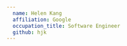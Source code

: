 ```yaml
---
  name: Helen Kang
  affiliation: Google
  occupation_title: Software Engineer
  github: hjk
---
```

